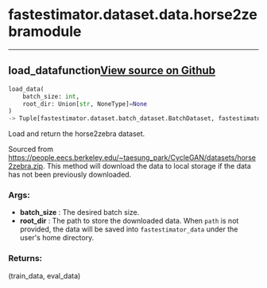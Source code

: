 # fastestimator.dataset.data.horse2zebra<span class="tag">module</span>
---
## load_data<span class="tag">function</span><a class="sourcelink" href=https://github.com/fastestimator/fastestimator/blob/r1.1/fastestimator/dataset/data/horse2zebra.py/#L29-L86>View source on Github</a>
```python
load_data(
	batch_size: int,
	root_dir: Union[str, NoneType]=None
)
-> Tuple[fastestimator.dataset.batch_dataset.BatchDataset, fastestimator.dataset.batch_dataset.BatchDataset]
```
Load and return the horse2zebra dataset.

Sourced from https://people.eecs.berkeley.edu/~taesung_park/CycleGAN/datasets/horse2zebra.zip. This method will
    download the data to local storage if the data has not been previously downloaded.


<h3>Args:</h3>

* **batch_size** :  The desired batch size.
* **root_dir** :  The path to store the downloaded data. When `path` is not provided, the data will be saved into        `fastestimator_data` under the user's home directory.

<h3>Returns:</h3>
    (train_data, eval_data)

